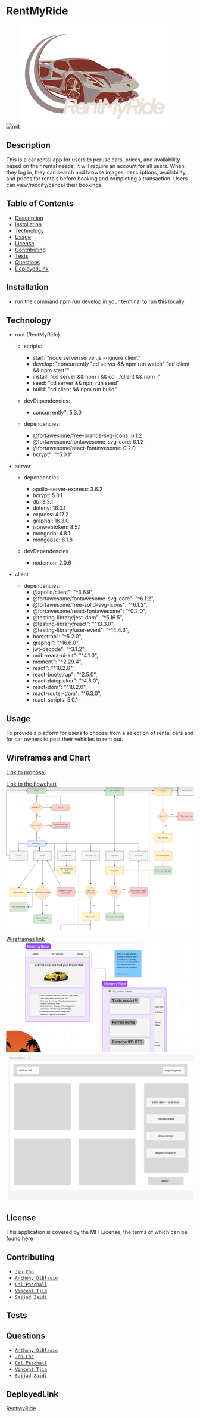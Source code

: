 # RentMyRide

![mit](https://img.shields.io/badge/license-MIT%20License-red)
![logo](./client/src/images/logo2.png)

## Description

This is a car rental app for users to peruse cars, prices, and availability based on their rental needs. It will require an account for all users. When they log in, they can search and browse images, descriptions, availability, and prices for rentals before booking and completing a transaction. Users can view/modify/cancel their bookings.

## Table of Contents

- [Description](#description)
- [Installation](#installation)
- [Technology](#technology)
- [Usage](#usage)
- [License](#license)
- [Contributing](#contributing)
- [Tests](#tests)
- [Questions](#questions)
- [DeployedLink](#deployedlink)

## Installation
- run the command npm run develop in your terminal to run this locally

## Technology
- root (RentMyRide)
  - scripts: 
    - start: "node server/server.js --ignore client"
    - develop: "concurrently \"cd server && npm run watch\" \"cd client && npm start\""
    - install: "cd server && npm i && cd ../client && npm i"
    - seed: "cd server && npm run seed"
    - build: "cd client && npm run build"
  
  
  - devDependencies: 
    - concurrently": 5.3.0
  
  - dependencies: 
    - @fortawesome/free-brands-svg-icons: 6.1.2
    - @fortawesome/fontawesome-svg-core: 6.1.2
    - @fortawesome/react-fontawesome: 0.2.0
    - bcrypt": "^5.0.1"
 
- server 
  - dependencies
    - apollo-server-express: 3.6.2
    - bcrypt: 5.0.1
    - db: 3.3.1
    - dotenv: 16.0.1
    - express: 4.17.2
    - graphql: 16.3.0
    - jsonwebtoken: 8.5.1
    - mongodb: 4.8.1
    - mongoose: 6.1.8
 
  - devDependencies
    - nodemon: 2.0.6
- client
  - dependencies:
    - @apollo/client": "^3.6.9",
    - @fortawesome/fontawesome-svg-core": "^6.1.2",
    - @fortawesome/free-solid-svg-icons": "^6.1.2",
    - @fortawesome/react-fontawesome": "^0.2.0",
    - @testing-library/jest-dom": "^5.16.5",
    - @testing-library/react": "^13.3.0",
    - @testing-library/user-event": "^14.4.3",
    - bootstrap": "^5.2.0",
    - graphql": "^16.6.0",
    - jwt-decode": "^3.1.2",
    - mdb-react-ui-kit": "^4.1.0",
    - moment": "^2.29.4",
    - react": "^18.2.0",
    - react-bootstrap": "^2.5.0",
    - react-datepicker": "^4.8.0",
    - react-dom": "^18.2.0",
    - react-router-dom": "^6.3.0",
    - react-scripts: 5.0.1
  
## Usage

To provide a platform for users to choose from a selection of rental cars and for car owners to post their vehicles to rent out.

## Wireframes and Chart
[Link to proposal](https://docs.google.com/document/d/1D5Cq0w9Jo1kW4Pujggm2wF3VBmuCN4jDpSmqHO180ao/edit?usp=sharing)

[Link to the flowchart](https://drive.google.com/file/d/1MycvUaWPEpJJteG47msUcZ8yU9hzpzVp/view?usp=sharing)
![flow-chart](./client/src/images/chart.PNG)

[Wireframes link](https://www.figma.com/file/8xRfNioMSx6lp4lSpvg7em/Diagram---Untitled?node-id=0%3A1)
![wireframe-1](./client/src/images/rentwire.PNG)
![wireframe-2](./client/src/images/rentwire2.PNG)
## License
This application is covered by the MIT License, the terms of which can be found [here](https://opensource.org/licenses/MIT)

## Contributing

- [`Jen Cho`](https://github.com/choyoonme)
- [`Anthony DiBlasio`](https://github.com/AnthonyDiBlasio)
- [`Cal Paschall`](https://github.com/cpaschall)
- [`Vincent Tjia`](https://github.com/binnie51)
- [`Sajjad Zaidi`](https://github.com/sajjazaidi2015)

## Tests


## Questions

- [`Anthony DiBlasio`](https://github.com/anthonydiblasio/) 
- [`Jen Cho`](https://github.com/choyoonme)
- [`Cal Paschall`](https://github.com/cpaschall)
- [`Vincent Tjia`](https://github.com/binnie51)
- [`Sajjad Zaidi`](https://github.com/sajjazaidi2015)

## DeployedLink

[RentMyRide](https://rentmyride01.herokuapp.com/)
